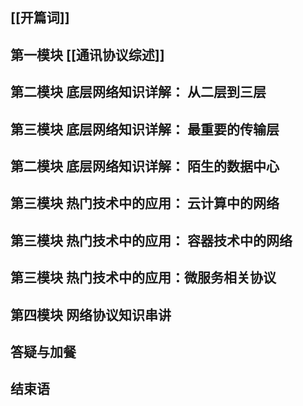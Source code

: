 ## [[开篇词]]

## 第一模块 [[通讯协议综述]]

## 第二模块 底层网络知识详解： 从二层到三层

## 第三模块 底层网络知识详解： 最重要的传输层

## 第二模块 底层网络知识详解： 陌生的数据中心

## 第三模块 热门技术中的应用： 云计算中的网络

## 第三模块 热门技术中的应用： 容器技术中的网络

## 第三模块 热门技术中的应用：微服务相关协议

## 第四模块 网络协议知识串讲

## 答疑与加餐

## 结束语